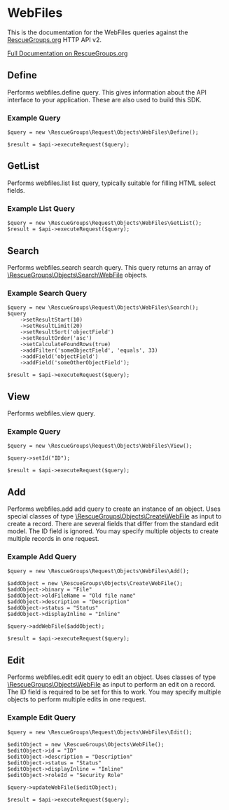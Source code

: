 # WebFiles

This is the documentation for the WebFiles queries against the [RescueGroups.org](https://www.rescuegroups.org/) HTTP API v2.

[Full Documentation on RescueGroups.org](https://userguide.rescuegroups.org/display/APIDG/Object+definitions#Objectdefinitions-webfiles)

## Define
Performs webfiles.define query. This gives information about the API interface to your application. These are also used to build this SDK.

### Example Query

    $query = new \RescueGroups\Request\Objects\WebFiles\Define();

    $result = $api->executeRequest($query);
## GetList
Performs webfiles.list list query, typically suitable for filling HTML select fields.

### Example List Query

    $query = new \RescueGroups\Request\Objects\WebFiles\GetList();
    $result = $api->executeRequest($query);
## Search
Performs webfiles.search search query. This query returns an array of [\RescueGroups\Objects\Search\WebFile](../../../src/Objects/Search/WebFile.php) objects.

### Example Search Query

    $query = new \RescueGroups\Request\Objects\WebFiles\Search();
    $query
        ->setResultStart(10)
        ->setResultLimit(20)
        ->setResultSort('objectField')
        ->setResultOrder('asc')
        ->setCalculateFoundRows(true)
        ->addFilter('someObjectField', 'equals', 33)
        ->addField('objectField')
        ->addField('someOtherObjectField');

    $result = $api->executeRequest($query);
## View
Performs webfiles.view query.

### Example Query

    $query = new \RescueGroups\Request\Objects\WebFiles\View();

    $query->setId("ID");

    $result = $api->executeRequest($query);

## Add
Performs webfiles.add add query to create an instance of an object. Uses special classes of type [\RescueGroups\Objects\Create\WebFile](../../../src/Objects/WebFile.php) as input to create a record. There are several fields that differ from the standard edit model. The ID field is ignored. You may specify multiple objects to create multiple records in one request.

### Example Add Query

    $query = new \RescueGroups\Request\Objects\WebFiles\Add();

    $addObject = new \RescueGroups\Objects\Create\WebFile();
    $addObject->binary = "File"
    $addObject->oldFileName = "Old file name"
    $addObject->description = "Description"
    $addObject->status = "Status"
    $addObject->displayInline = "Inline"

    $query->addWebFile($addObject);

    $result = $api->executeRequest($query);
## Edit
Performs webfiles.edit edit query to edit an object. Uses classes of type [\RescueGroups\Objects\WebFile](../../../src/Objects/WebFile.php) as input to perform an edit on a record. The ID field is required to be set for this to work. You may specify multiple objects to perform multiple edits in one request.

### Example Edit Query

    $query = new \RescueGroups\Request\Objects\WebFiles\Edit();

    $editObject = new \RescueGroups\Objects\WebFile();
    $editObject->id = "ID"
    $editObject->description = "Description"
    $editObject->status = "Status"
    $editObject->displayInline = "Inline"
    $editObject->roleId = "Security Role"

    $query->updateWebFile($editObject);

    $result = $api->executeRequest($query);
